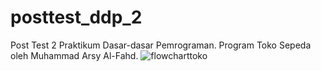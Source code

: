 # posttest_ddp_2
Post Test 2 Praktikum Dasar-dasar Pemrograman. Program Toko Sepeda oleh Muhammad Arsy Al-Fahd.
      ![flowcharttoko](https://github.com/Arsy278/posttest_ddp_2/assets/144969459/2df3c98e-334d-48c3-88d8-397d366b65e1)
